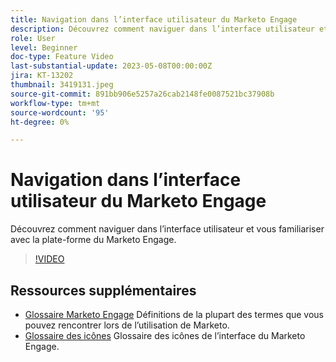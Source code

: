 ```yaml
---
title: Navigation dans l’interface utilisateur du Marketo Engage
description: Découvrez comment naviguer dans l’interface utilisateur et vous familiariser avec la plate-forme du Marketo Engage.
role: User
level: Beginner
doc-type: Feature Video
last-substantial-update: 2023-05-08T00:00:00Z
jira: KT-13202
thumbnail: 3419131.jpeg
source-git-commit: 891bb906e5257a26cab2148fe0087521bc37908b
workflow-type: tm+mt
source-wordcount: '95'
ht-degree: 0%

---
```



# Navigation dans l’interface utilisateur du Marketo Engage

Découvrez comment naviguer dans l’interface utilisateur et vous familiariser avec la plate-forme du Marketo Engage.

>[!VIDEO](https://video.tv.adobe.com/v/3419131/?learn=on)

## Ressources supplémentaires

* [Glossaire Marketo Engage](https://experienceleague.adobe.com/docs/marketo/using/getting-started-with-marketo/marketo-glossary.html?lang=en)
Définitions de la plupart des termes que vous pouvez rencontrer lors de l’utilisation de Marketo.
* [Glossaire des icônes](https://experienceleague.adobe.com/docs/marketo/using/product-docs/marketo-engage-modern-ux/icon-glossary.html?lang=en)
Glossaire des icônes de l’interface du Marketo Engage.
